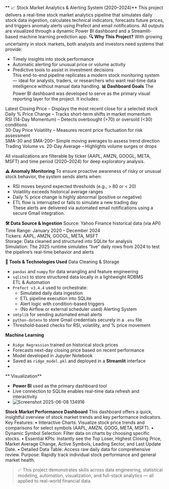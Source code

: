 ** 📈 Stock Market Analytics & Alerting System (2020–2024)**
This project delivers a real-time stock market analytics pipeline that simulates daily stock data ingestion, calculates technical indicators, forecasts future prices, and triggers anomaly alerts using Prefect and email notifications. All outputs are visualized through a dynamic Power BI dashboard and a Streamlit-based machine learning prediction app.
**🔍 Why This Project?**
With growing uncertainty in stock markets, both analysts and investors need systems that provide:
- Timely insights into stock performance  
- Automatic alerting for unusual price or volume activity  
- Predictive tools to assist in investment decisions  
This end-to-end pipeline replicates a modern stock monitoring system — ideal for analysts, traders, or researchers who want real-time data intelligence without manual data handling.
**📊 Dashboard Goals**
The Power BI dashboard was developed to serve as the primary visual reporting layer for the project. It includes:

Latest Closing Price – Displays the most recent close for a selected stock  
Daily % Price Change – Tracks short-term shifts in market momentum  
RSI (14-Day Momentum) – Detects overbought (>70) or oversold (<30) conditions  
30-Day Price Volatility – Measures recent price fluctuation for risk assessment  
SMA-30 and SMA-200– Simple moving averages to assess trend direction  
Trading Volume vs. 20-Day Average – Highlights volume surges or drops  

All visualizations are filterable by ticker (AAPL, AMZN, GOOGL, META, MSFT) and time period (2020–2024) for deep exploratory analysis.


**⚠️ Anomaly Monitoring**
To ensure proactive awareness of risky or unusual stock behavior, the system sends alerts when:
- RSI moves beyond expected thresholds (e.g., > 80 or < 20)  
- Volatility exceeds historical average ranges  
- Daily % price change is highly abnormal (positive or negative)  
- ETL flow is interrupted or fails to simulate a new trading day  
These alerts are delivered via automated email notifications using a secure Gmail integration.

**🛠️ Data Source & Ingestion**
Source: Yahoo Finance historical data (via API)  
Time Range: January 2020 – December 2024  
Tickers: AAPL, AMZN, GOOGL, META, MSFT  
Storage: Data cleaned and structured into SQLite for analysis  
Simulation: The 2025 runtime simulates “live” daily rows from 2024 to test the pipeline’s real-time behavior and alerts  

**🧰 Tools & Technologies Used**
 Data Cleaning & Storage
- `pandas` and `numpy` for data wrangling and feature engineering  
- `sqlite3` to store structured data locally in a lightweight RDBMS  
 ETL & Automation
- `Prefect v3.4.4` used to orchestrate:
  - Simulated daily data ingestion
  - ETL pipeline execution into SQLite
  - Alert logic with condition-based triggers  
  - (No Airflow or external scheduler used)
 Alerting System
- `smtplib` for sending automated email alerts  
- `python-dotenv` to store Gmail credentials securely in a `.env` file  
- Threshold-based checks for RSI, volatility, and % price movement  

**Machine Learning**
- `Ridge Regression` trained on historical stock prices  
- Forecasts next-day closing price based on recent performance  
- Model developed in Jupyter Notebook  
- Saved as `ridge_model.pkl` and deployed in a **Streamlit** interface
- 
** Visualization**
  
- **Power BI** used as the primary dashboard tool  
- Live connection to SQLite enables real-time data refresh and interactivity
- ![Screenshot 2025-06-08 134916](https://github.com/user-attachments/assets/9de7e04c-3326-442b-9f52-9216152fd001)

 
**Stock Market Performance Dashboard**
This dashboard offers a quick, insightful overview of stock market trends and key performance indicators.
Key Features:
•	Interactive Charts: Visualize stock price trends and comparisons for select symbols (AAPL, AMZN, GOOG, META, MSFT).
•	Dynamic Symbol Selection: Filter data on charts by choosing specific stocks.
•	Essential KPIs: Instantly see the Top Loser, Highest Closing Price, Market Average Change, Active Symbols, Leading Sector, and Last Update Date.
•	Detailed Data Table: Access raw daily data for comprehensive review.
Purpose: Rapidly track individual stock performance and general market health.

> ✅ This project demonstrates skills across data engineering, statistical modeling, automation, visualization, and full-stack analytics — all applied to real-world financial data.
